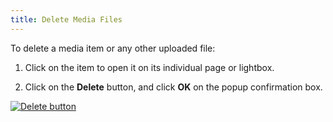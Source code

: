 ```yaml
---
title: Delete Media Files
---
```


To delete a media item or any other uploaded file:

	
1. Click on the item to open it on its individual page or lightbox.

	
2. Click on the **Delete** button, and click **OK** on the popup confirmation box.


[![Delete button ](https://rtcamp.com/wp-content/uploads/2013/11/delete.png)](https://rtcamp.com/wp-content/uploads/2013/11/delete.png)
